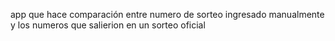 app que hace comparación entre numero de sorteo ingresado manualmente y los numeros que salierion en un sorteo oficial 
